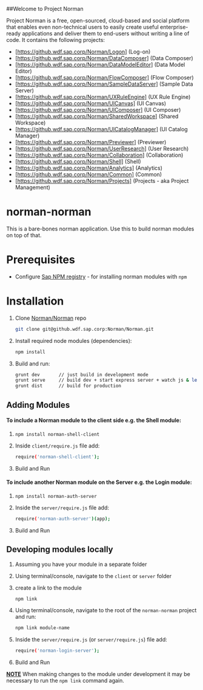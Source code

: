 
##Welcome to Project Norman


Project Norman is a free, open-sourced, cloud-based and social platform that enables even non-technical users to easily create useful enterprise-ready applications and deliver them to end-users without writing a line of code.
It contains the following projects:
+ [https://github.wdf.sap.corp/Norman/Logon] (Log-on) 
+ [https://github.wdf.sap.corp/Norman/DataComposer] (Data Composer)
+ [https://github.wdf.sap.corp/Norman/DataModelEditor] (Data Model Editor)
+ [https://github.wdf.sap.corp/Norman/FlowComposer] (Flow Composer)
+ [https://github.wdf.sap.corp/Norman/SampleDataServer] (Sample Data Server)
+ [https://github.wdf.sap.corp/Norman/UXRuleEngine] (UX Rule Engine)
+ [https://github.wdf.sap.corp/Norman/UICanvas] (UI Canvas)
+ [https://github.wdf.sap.corp/Norman/UIComposer] (UI Composer)
+ [https://github.wdf.sap.corp/Norman/SharedWorkspace] (Shared Workspace)
+ [https://github.wdf.sap.corp/Norman/UICatalogManager] (UI Catalog Manager)
+ [https://github.wdf.sap.corp/Norman/Previewer] (Previewer)
+ [https://github.wdf.sap.corp/Norman/UserResearch] (User Research)
+ [https://github.wdf.sap.corp/Norman/Collaboration] (Collaboration)
+ [https://github.wdf.sap.corp/Norman/Shell] (Shell)
+ [https://github.wdf.sap.corp/Norman/Analytics] (Analytics)
+ [https://github.wdf.sap.corp/Norman/Common] (Common)
+ [https://github.wdf.sap.corp/Norman/Projects] (Projects  - aka Project Management)


norman-norman
===============
This is a bare-bones norman application. Use this to build norman modules on top of that.


# Prerequisites
- Configure [Sap NPM registry](https://jam4.sapjam.com/wiki/show/kvLVqwLEg5DQorc6zsGIUh) - for installing norman modules with `npm`


# Installation

1. Clone [Norman/Norman](https://github.wdf.sap.corp/Norman/Norman) repo
    ```sh
    git clone git@github.wdf.sap.corp:Norman/Norman.git
    ```

2. Install required node modules (dependencies):
    ```sh
    npm install
    ```

3. Build and run:
    ```sh
    grunt dev       // just build in development mode
    grunt serve     // build dev + start express server + watch js & less for changes
    grunt dist      // build for production
    ```

## Adding Modules

#### To include a Norman module to the client side e.g. the Shell module:

1. `npm install norman-shell-client` 

2. Inside `client/require.js` file add:
    ```sh
    require('norman-shell-client');
    ```

3. Build and Run


#### To include another Norman module on the Server e.g. the Login module:

1. `npm install norman-auth-server` 

2. Inside the `server/require.js` file add:
    ```sh
    require('norman-auth-server')(app);
    ```

3. Build and Run


## Developing modules locally

1. Assuming you have your module in a separate folder

2. Using terminal/console, navigate to the `client` or `server` folder

3. create a link to the module
    ```sh
    npm link
    ```

4. Using terminal/console, navigate to the root of the `norman-norman` project and run:
    ```sh
    npm link module-name	
    ```

5. Inside the `server/require.js` (or `server/require.js`) file add:
    ```sh
    require('norman-login-server');
    ```

6. Build and Run

**<u>NOTE</u>**  When making changes to the module under development it may be necessary to run the `npm link` command again.
